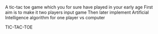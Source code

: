A tic-tac toe game which you for sure have played in your early age
First aim is to make it two players input game
Then later implement Artificial Intelligence algorithm for one player vs computer


TIC-TAC-TOE
